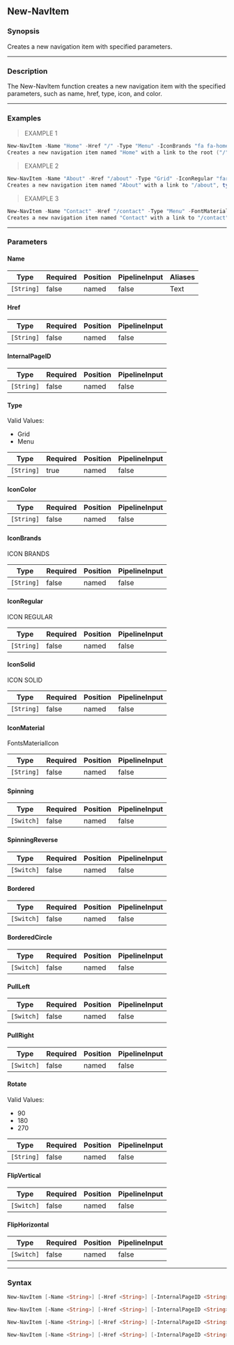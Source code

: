 New-NavItem
-----------

### Synopsis
Creates a new navigation item with specified parameters.

---

### Description

The New-NavItem function creates a new navigation item with the specified parameters, such as name, href, type, icon, and color.

---

### Examples
> EXAMPLE 1

```PowerShell
New-NavItem -Name "Home" -Href "/" -Type "Menu" -IconBrands "fa fa-home" -IconColor "blue"
Creates a new navigation item named "Home" with a link to the root ("/"), type "Menu", using a home icon from FontAwesome Brands with blue color.
```
> EXAMPLE 2

```PowerShell
New-NavItem -Name "About" -Href "/about" -Type "Grid" -IconRegular "far fa-address-card" -IconColor "green"
Creates a new navigation item named "About" with a link to "/about", type "Grid", using an address card icon from FontAwesome Regular with green color.
```
> EXAMPLE 3

```PowerShell
New-NavItem -Name "Contact" -Href "/contact" -Type "Menu" -FontMaterial "person" -IconColor "red"
Creates a new navigation item named "Contact" with a link to "/contact", type "Menu", using a person icon from Material Design Icons with red color.
```

---

### Parameters
#### **Name**

|Type      |Required|Position|PipelineInput|Aliases|
|----------|--------|--------|-------------|-------|
|`[String]`|false   |named   |false        |Text   |

#### **Href**

|Type      |Required|Position|PipelineInput|
|----------|--------|--------|-------------|
|`[String]`|false   |named   |false        |

#### **InternalPageID**

|Type      |Required|Position|PipelineInput|
|----------|--------|--------|-------------|
|`[String]`|false   |named   |false        |

#### **Type**

Valid Values:

* Grid
* Menu

|Type      |Required|Position|PipelineInput|
|----------|--------|--------|-------------|
|`[String]`|true    |named   |false        |

#### **IconColor**

|Type      |Required|Position|PipelineInput|
|----------|--------|--------|-------------|
|`[String]`|false   |named   |false        |

#### **IconBrands**
ICON BRANDS

|Type      |Required|Position|PipelineInput|
|----------|--------|--------|-------------|
|`[String]`|false   |named   |false        |

#### **IconRegular**
ICON REGULAR

|Type      |Required|Position|PipelineInput|
|----------|--------|--------|-------------|
|`[String]`|false   |named   |false        |

#### **IconSolid**
ICON SOLID

|Type      |Required|Position|PipelineInput|
|----------|--------|--------|-------------|
|`[String]`|false   |named   |false        |

#### **IconMaterial**
FontsMaterialIcon

|Type      |Required|Position|PipelineInput|
|----------|--------|--------|-------------|
|`[String]`|false   |named   |false        |

#### **Spinning**

|Type      |Required|Position|PipelineInput|
|----------|--------|--------|-------------|
|`[Switch]`|false   |named   |false        |

#### **SpinningReverse**

|Type      |Required|Position|PipelineInput|
|----------|--------|--------|-------------|
|`[Switch]`|false   |named   |false        |

#### **Bordered**

|Type      |Required|Position|PipelineInput|
|----------|--------|--------|-------------|
|`[Switch]`|false   |named   |false        |

#### **BorderedCircle**

|Type      |Required|Position|PipelineInput|
|----------|--------|--------|-------------|
|`[Switch]`|false   |named   |false        |

#### **PullLeft**

|Type      |Required|Position|PipelineInput|
|----------|--------|--------|-------------|
|`[Switch]`|false   |named   |false        |

#### **PullRight**

|Type      |Required|Position|PipelineInput|
|----------|--------|--------|-------------|
|`[Switch]`|false   |named   |false        |

#### **Rotate**

Valid Values:

* 90
* 180
* 270

|Type      |Required|Position|PipelineInput|
|----------|--------|--------|-------------|
|`[String]`|false   |named   |false        |

#### **FlipVertical**

|Type      |Required|Position|PipelineInput|
|----------|--------|--------|-------------|
|`[Switch]`|false   |named   |false        |

#### **FlipHorizontal**

|Type      |Required|Position|PipelineInput|
|----------|--------|--------|-------------|
|`[Switch]`|false   |named   |false        |

---

### Syntax
```PowerShell
New-NavItem [-Name <String>] [-Href <String>] [-InternalPageID <String>] -Type <String> [-IconColor <String>] [-IconSolid <String>] [<CommonParameters>]
```
```PowerShell
New-NavItem [-Name <String>] [-Href <String>] [-InternalPageID <String>] -Type <String> [-IconColor <String>] [-IconMaterial <String>] [-Spinning] [-SpinningReverse] [-Bordered] [-BorderedCircle] [-PullLeft] [-PullRight] [-Rotate <String>] [-FlipVertical] [-FlipHorizontal] [<CommonParameters>]
```
```PowerShell
New-NavItem [-Name <String>] [-Href <String>] [-InternalPageID <String>] -Type <String> [-IconColor <String>] [-IconRegular <String>] [<CommonParameters>]
```
```PowerShell
New-NavItem [-Name <String>] [-Href <String>] [-InternalPageID <String>] -Type <String> [-IconColor <String>] [-IconBrands <String>] [<CommonParameters>]
```
